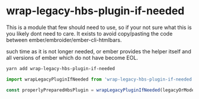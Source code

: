 # wrap-legacy-hbs-plugin-if-needed

This is a module that few should need to use, so if your not sure what this is
you likely dont need to care. It exists to avoid copy/pasting the code between
ember/embroider/ember-cli-htmlbars.

such time as it is not longer needed, or ember provides the helper itself and
all versions of ember which do not have become EOL.

```sh
yarn add wrap-legacy-hbs-plugin-if-needed
```

```js
import wrapLegacyPluginIfNeeded from 'wrap-legacy-hbs-plugin-if-needed';

const properlyPreparedHbsPlugin = wrapLegacyPluginIfNeeded(legacyOrModernHbsPlugin)
```
